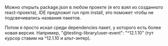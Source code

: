 Можно открыть package.json в любом проекте (я его взял из созданного react-проекта), 
IDE предложит run npm install, это поможет чтобы не подсвечивались названия пакетов.

Потом я просто искал среди dependencies пакет, у которого есть более новая версия. 
Например, "@testing-library/user-event": "^12.1.10" (тут курсор ставим на ^12.1.10 и альт-энтер). 